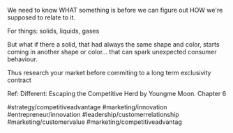 We need to know WHAT something is before we can figure out HOW we're supposed to relate to it. 

For things: solids, liquids, gases

But what if there a solid, that had always the same shape and color, starts coming in another shape or color... that can spark unexpected consumer behaviour.

Thus research your market before commiting to a long term exclusivity contract

Ref: Different: Escaping the Competitive Herd by Youngme Moon. Chapter 6

#strategy/competitiveadvantage #marketing/innovation #entrepreneur/innovation #leadership/customerrelationship #marketing/customervalue #marketing/competitiveadvantag 